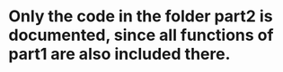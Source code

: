 # Only the code in the folder part2 is documented, since all functions of part1 are also included there.
